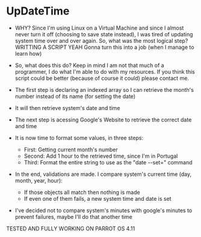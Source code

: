 # UpDateTime
- WHY?
 Since I'm using Linux on a Virtual Machine and since I almost never turn it off (choosing to save state instead), I was tired of updating system time over and over again.
 So, what was the most logical step? WRITTING A SCRIPT YEAH
 Gonna turn this into a job (when I manage to learn how)
 
 - So, what does this do?
 Keep in mind I am not that much of a programmer, I do what I'm able to do with my resources. If you think this script could be better (because of course it could) please contact me.
  - The first step is declaring an indexed array so I can retrieve the month's number instead of its name (for setting the date)
  - It will then retrieve system's date and time
  - The next step is acessing Google's Website to retrieve the correct date and time
  - It is now time to format some values, in three steps:
      - First: Getting current month's number
      - Second: Add 1 hour to the retrieved time, since I'm in Portugal
      - Third: Format the entire string to use as the "date --set=" command
  - In the end, validations are made. I compare system's current time (day, month, year, hour):
    - If those objects all match then nothing is made 
    - If even one of them fails, a new system time and date is set
  - I've decided not to compare system's minutes with google's minutes to prevent failures, maybe I'll do that another time

TESTED AND FULLY WORKING ON PARROT OS 4.11
